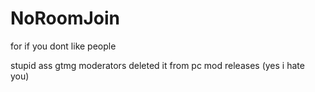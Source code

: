 # NoRoomJoin
for if you dont like people

stupid ass gtmg moderators deleted it from pc mod releases (yes i hate you)
